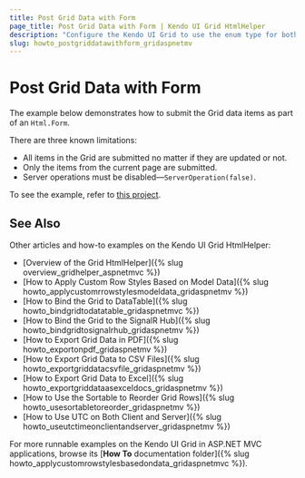```yaml
---
title: Post Grid Data with Form
page_title: Post Grid Data with Form | Kendo UI Grid HtmlHelper
description: "Configure the Kendo UI Grid to use the enum type for both displaying and editing."
slug: howto_postgriddatawithform_gridaspnetmv
---
```


# Post Grid Data with Form

The example below demonstrates how to submit the Grid data items as part of an `Html.Form`.

There are three known limitations:
* All items in the Grid are submitted no matter if they are updated or not.
* Only the items from the current page are submitted.
* Server operations must be disabled&mdash;`ServerOperation(false)`.

To see the example, refer to [this project](https://github.com/telerik/ui-for-aspnet-mvc-examples/tree/master/grid/post-grid-with-form).

## See Also

Other articles and how-to examples on the Kendo UI Grid HtmlHelper:

* [Overview of the Grid HtmlHelper]({% slug overview_gridhelper_aspnetmvc %})
* [How to Apply Custom Row Styles Based on Model Data]({% slug howto_applycustomrrowstylesmodeldata_gridaspnetmv %})
* [How to Bind the Grid to DataTable]({% slug howto_bindgridtodatatable_gridaspnetmvc %})
* [How to Bind the Grid to the SignalR Hub]({% slug howto_bindgridtosignalrhub_gridaspnetmv %})
* [How to Export Grid Data in PDF]({% slug howto_exportonpdf_gridaspnetmv %})
* [How to Export Grid Data to CSV Files]({% slug howto_exportgriddatacsvfile_gridaspnetmv %})
* [How to Export Grid Data to Excel]({% slug howto_exportgriddataasexceldocs_gridaspnetmv %})
* [How to Use the Sortable to Reorder Grid Rows]({% slug howto_usesortabletoreorder_gridaspnetmv %})
* [How to Use UTC on Both Client and Server]({% slug howto_useutctimeonclientandserver_gridaspnetmv %})

For more runnable examples on the Kendo UI Grid in ASP.NET MVC applications, browse its [**How To** documentation folder]({% slug howto_applycustomrowstylesbasedondata_gridaspnetmvc %}).
